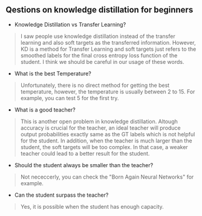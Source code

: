 


## Qestions on knowledge distillation for beginners

- Knowledge Distillation vs Transfer Learning?
> I saw people use knowledge distillation instead of the transfer learning and also soft targets as the transferred information. However, KD is a method for Transfer Learning and soft targets just refers to the smoothed labels for the final cross entropy loss function of the student. I think we should be careful in our usage of these words.

- What is the best Temperature?
> Unfortunately, there is no direct method for getting the best temperature, however, the temperature is usually between 2 to 15. For example, you can test 5 for the first try.

- What is a good teacher?

> This is another open problem in knowledge distillation. Altough accuracy is crucial for the teacher, an ideal teacher will produce output probabilities exactly same as the GT labels which is not helpful for the student. In addition, when the teacher is much larger than the student, the soft targets will be too complex. In that case, a weaker teacher could lead to a better result for the student.

- Should the student always be smaller than the teacher?
> Not nececcerly, you can check the "Born Again Neural Networks" for example.

- Can the student surpass the teacher?

> Yes, it is possible when the student has enough capacity. 
